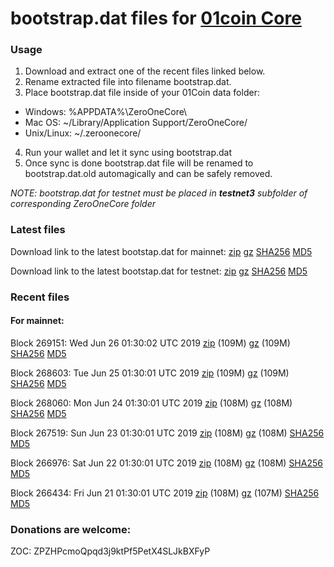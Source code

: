 # bootstrap.dat files for [01coin Core](https://01coin.io)

### Usage

1. Download and extract one of the recent files linked below.
2. Rename extracted file into filename bootstrap.dat.
3. Place bootstrap.dat file inside of your 01Coin data folder:
 - Windows: %APPDATA%\ZeroOneCore\
 - Mac OS: ~/Library/Application Support/ZeroOneCore/
 - Unix/Linux: ~/.zeroonecore/
4. Run your wallet and let it sync using bootstrap.dat
5. Once sync is done bootstrap.dat file will be renamed to bootstrap.dat.old automagically and can be safely removed.

_NOTE: bootstrap.dat for testnet must be placed in **testnet3** subfolder of corresponding ZeroOneCore folder_

### Latest files
Download link to the latest bootstap.dat for mainnet: [zip](https://files.01coin.io/mainnet/bootstrap.dat.zip) [gz](https://files.01coin.io/mainnet/bootstrap.dat.tar.gz) [SHA256](https://files.01coin.io/mainnet/sha256.txt) [MD5](https://files.01coin.io/mainnet/md5.txt)

Download link to the latest bootstap.dat for testnet: [zip](https://files.01coin.io/testnet/bootstrap.dat.zip) [gz](https://files.01coin.io/testnet/bootstrap.dat.tar.gz) [SHA256](https://files.01coin.io/testnet/sha256.txt) [MD5](https://files.01coin.io/testnet/md5.txt)

### Recent files

#### For mainnet:

Block 269151: Wed Jun 26 01:30:02 UTC 2019 [zip](https://files.01coin.io/mainnet/2019-06-26/bootstrap.dat.zip) (109M) [gz](https://files.01coin.io/mainnet/2019-06-26/bootstrap.dat.tar.gz) (109M) [SHA256](https://files.01coin.io/mainnet/2019-06-26/sha256.txt) [MD5](https://files.01coin.io/mainnet/2019-06-26/md5.txt)

Block 268603: Tue Jun 25 01:30:01 UTC 2019 [zip](https://files.01coin.io/mainnet/2019-06-25/bootstrap.dat.zip) (109M) [gz](https://files.01coin.io/mainnet/2019-06-25/bootstrap.dat.tar.gz) (109M) [SHA256](https://files.01coin.io/mainnet/2019-06-25/sha256.txt) [MD5](https://files.01coin.io/mainnet/2019-06-25/md5.txt)

Block 268060: Mon Jun 24 01:30:01 UTC 2019 [zip](https://files.01coin.io/mainnet/2019-06-24/bootstrap.dat.zip) (108M) [gz](https://files.01coin.io/mainnet/2019-06-24/bootstrap.dat.tar.gz) (108M) [SHA256](https://files.01coin.io/mainnet/2019-06-24/sha256.txt) [MD5](https://files.01coin.io/mainnet/2019-06-24/md5.txt)

Block 267519: Sun Jun 23 01:30:01 UTC 2019 [zip](https://files.01coin.io/mainnet/2019-06-23/bootstrap.dat.zip) (108M) [gz](https://files.01coin.io/mainnet/2019-06-23/bootstrap.dat.tar.gz) (108M) [SHA256](https://files.01coin.io/mainnet/2019-06-23/sha256.txt) [MD5](https://files.01coin.io/mainnet/2019-06-23/md5.txt)

Block 266976: Sat Jun 22 01:30:01 UTC 2019 [zip](https://files.01coin.io/mainnet/2019-06-22/bootstrap.dat.zip) (108M) [gz](https://files.01coin.io/mainnet/2019-06-22/bootstrap.dat.tar.gz) (108M) [SHA256](https://files.01coin.io/mainnet/2019-06-22/sha256.txt) [MD5](https://files.01coin.io/mainnet/2019-06-22/md5.txt)

Block 266434: Fri Jun 21 01:30:01 UTC 2019 [zip](https://files.01coin.io/mainnet/2019-06-21/bootstrap.dat.zip) (108M) [gz](https://files.01coin.io/mainnet/2019-06-21/bootstrap.dat.tar.gz) (107M) [SHA256](https://files.01coin.io/mainnet/2019-06-21/sha256.txt) [MD5](https://files.01coin.io/mainnet/2019-06-21/md5.txt)


### Donations are welcome:

ZOC: ZPZHPcmoQpqd3j9ktPf5PetX4SLJkBXFyP
